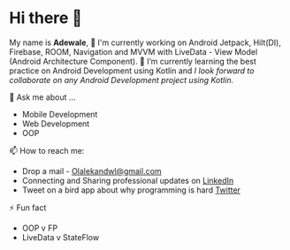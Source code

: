 # Hi there 👋

<!--
**appleobject/appleobject** is a ✨ _special_ ✨ repository because its `README.md` (this file) appears on your GitHub profile.

Here are some ideas to get you started:

- 🔭 I’m currently working on ...
- 🌱 I’m currently learning ...
- 👯 I’m looking to collaborate on ...
- 🤔 I’m looking for help with ...
- 💬 Ask me about ...
- 📫 How to reach me: ...
- 😄 Pronouns: ...
- ⚡ Fun fact: ...
-->

My name is **Adewale**, 🔭 I'm currently working on Android Jetpack, Hilt(DI), Firebase, ROOM, Navigation and MVVM with LiveData - View Model (Android Architecture Component).
🌱 I’m currently learning the best practice on Android Development using Kotlin and _I look forward to collaborate on any Android Development project using *Kotlin*._

💬 Ask me about ...

- Mobile Development
- Web Development
- OOP

📫 How to reach me:

- Drop a mail - Olalekandwl@gmail.com
- Connecting and Sharing professional updates on [LinkedIn](https://www.linkedin.com/in/olalekan-adewale-4703b1b2/)
- Tweet on a bird app about why programming is hard [Twitter](https://twitter.com/Kvng_Adewale)

⚡ Fun fact

- OOP v FP
- LiveData v StateFlow

